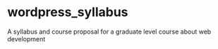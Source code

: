 wordpress_syllabus
==================

A syllabus and course proposal for a graduate level course about web development
